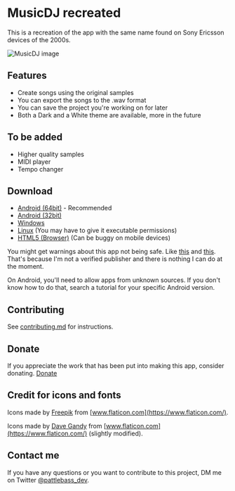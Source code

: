 # MusicDJ recreated

This is a recreation of the app with the same name found on Sony Ericsson devices of the 2000s.

![MusicDJ image](https://i.imgur.com/aUPec4l.png)

## Features
* Create songs using the original samples
* You can export the songs to the .wav format
* You can save the project you're working on for later
* Both a Dark and a White theme are available, more in the future

## To be added
* Higher quality samples
* MIDI player
* Tempo changer

## Download

* [Android (64bit)](https://github.com/pattlebass/Music-Dj/releases/latest/download/MusicDJ_64bit.apk) - Recommended 
* [Android (32bit)](https://github.com/pattlebass/Music-Dj/releases/latest/download/MusicDJ_32bit.apk)
* [Windows](https://github.com/pattlebass/Music-Dj/releases/latest/download/MusicDJ.Windows.zip)
* [Linux](https://github.com/pattlebass/Music-Dj/releases/latest/download/MusicDJ.Linux.zip) (You may have to give it executable permissions)
* [HTML5 (Browser)](https://pattlebass.itch.io/musicdj) (Can be buggy on mobile devices)

You might get warnings about this app not being safe. Like [this](https://i.stack.imgur.com/LlLiX.png) and [this](https://i.imgur.com/VlnKgTB.png). That's because I'm not a verified publisher and there is nothing I can do at the moment.

On Android, you'll need to allow apps from unknown sources. If you don't know how to do that, search a tutorial for your specific Android version.

## Contributing
See [contributing.md](https://github.com/pattlebass/Music-DJ/blob/main/CONTRIBUTING.md) for instructions.

## Donate
If you appreciate the work that has been put into making this app, consider donating.
[Donate](https://www.paypal.me/pattlebass)

## Credit for icons and fonts
Icons made by [Freepik](https://www.flaticon.com/authors/freepik) from [www.flaticon.com](https://www.flaticon.com/).

Icons made by [Dave Gandy](https://www.flaticon.com/authors/dave-gandy) from [www.flaticon.com](https://www.flaticon.com/) (slightly modified).

## Contact me
If you have any questions or you want to contribute to this project, DM me on Twitter [@pattlebass_dev](https://twitter.com/pattlebass_dev).

